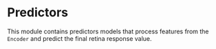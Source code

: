 # Predictors #

This module contains predictors models that process features from the `Encoder` and predict the final retina response value.